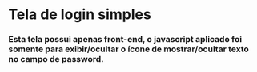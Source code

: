 # Tela de login simples

### Esta tela possui apenas front-end, o javascript aplicado foi somente para exibir/ocultar o ícone de mostrar/ocultar texto no campo de password.
